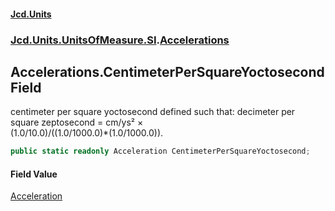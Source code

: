 #### [Jcd.Units](index.md 'index')
### [Jcd.Units.UnitsOfMeasure.SI](Jcd.Units.UnitsOfMeasure.SI.md 'Jcd.Units.UnitsOfMeasure.SI').[Accelerations](Accelerations.md 'Jcd.Units.UnitsOfMeasure.SI.Accelerations')

## Accelerations.CentimeterPerSquareYoctosecond Field

centimeter per square yoctosecond defined such that: decimeter per square zeptosecond = cm/ys² ×  
(1.0/10.0)/((1.0/1000.0)*(1.0/1000.0)).

```csharp
public static readonly Acceleration CentimeterPerSquareYoctosecond;
```

#### Field Value
[Acceleration](Acceleration.md 'Jcd.Units.UnitTypes.Acceleration')